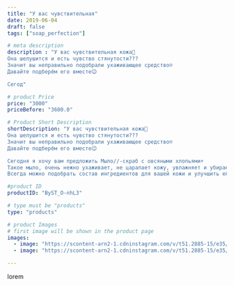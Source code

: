 ```yaml
---
title: "У вас чувствительная"
date: 2019-06-04
draft: false
tags: ["soap_perfection"]

# meta description
description : "У вас чувствительная кожа🤔
Она шелушится и есть чувство стянутости???
Значит вы неправильно подобрали ухаживающее средство☹️
Давайте подберём его вместе😉

Сегод"

# product Price
price: "3000"
priceBefore: "3600.0"

# Product Short Description
shortDescription: "У вас чувствительная кожа🤔
Она шелушится и есть чувство стянутости???
Значит вы неправильно подобрали ухаживающее средство☹️
Давайте подберём его вместе😉

Сегодня я хочу вам предложить Мыло//-скраб с овсяными хлопьями☀️
Такое мыло, очень нежно ухаживает, не царапает кожу, увлажняет и убирает чувство стянутости!
Всегда можно подобрать состав ингредиентов для вашей кожи и улучшить её состояние!"

#product ID
productID: "ByST_O-nhL3"

# type must be "products"
type: "products"

# product Images
# first image will be shown in the product page
images:
  - image: "https://scontent-arn2-1.cdninstagram.com/v/t51.2885-15/e35/61073483_140569557030746_8082076273180510016_n.jpg?se=7&tp=1&_nc_ht=scontent-arn2-1.cdninstagram.com&_nc_cat=102&_nc_ohc=GKADn9QJSWcAX8oHql4&oh=5e0c61e4683c80eedca605ef2d8bf5dc&oe=606B6C85&ig_cache_key=MjA1ODc5NTg3NzE4NDQ3OTk3Mw%3D%3D.2"
  - image: "https://scontent-arn2-1.cdninstagram.com/v/t51.2885-15/e35/61201527_620167041837250_8930594363223056594_n.jpg?se=7&tp=1&_nc_ht=scontent-arn2-1.cdninstagram.com&_nc_cat=110&_nc_ohc=uPjsAyazqlYAX-q8jBA&oh=d0ce28673dc0ad18ff64d62b099d3f14&oe=606D5836&ig_cache_key=MjA1ODc5NTg3NzE2Nzc0NzQ3Mg%3D%3D.2"

---
```

lorem
